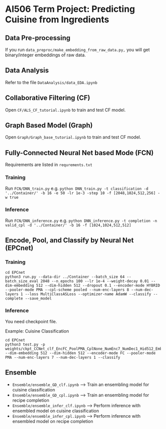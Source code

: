 # AI506 Term Project: Predicting Cuisine from Ingredients

## Data Pre-processing

If you run `data_preproc/make_embedding_from_raw_data.py,` you will get binary/integer embeddings of raw data.

## Data Analysis

Refer to the file ```DataAnalysis/data_EDA.ipynb```

## Collaborative Filtering (CF)

Open `CF/ALS_CF_tutorial.ipynb` to train and test CF model.


## Graph Based Model (Graph)

Open `Graph/Graph_base_tutorial.ipynb` to train and test CF model.


## Fully-Connected Neural Net based Mode (FCN)

Requirements are listed in ```requrements.txt```

### Training
Run ```FCN/DNN_train.py```
e.g.
```python DNN_train.py -t classification -d '../Container/' -b 16 -e 50 -lr 1e-3 -step 10 -f [2048,1024,512,256] -w true```

### Inference
Run ```FCN/DNN_inference.py```
e.g.
```python DNN_inference.py -t completion -n valid_cpl -d '../Container/' -b 16 -f [1024,1024,512,512]```


## Encode, Pool, and Classify by Neural Net (EPCnet)

### Training
```
cd EPCnet
python3 run.py --data-dir ../Container --batch_size 64 --batch_size_eval 2048 --n_epochs 100 --lr 1e-4 --weight-decay 0.01 --dim-embedding 512 --dim-hidden 512 --dropout 0.1 --encoder-mode HYBRID --pooler-mode PMA --cpl-scheme pooled --num-enc-layers 8 --num-dec-layers 1 --loss MultiClassASLoss --optimizer-name AdamW --classify --complete --save_model
```
### Inference
You need checkpoint file.

Example: Cuisine Classification
```
cd EPCnet
python3 test.py -p weights/ckpt_CCNet_clf_EncFC_PoolPMA_CplNone_NumEnc7_NumDec1_Hid512_Emb512_Ind10_Loss0.788_Acc0.766_Topk0.959_F1macro0.687_F1micro0.766_BestEpoch61.pt --dim-embedding 512 --dim-hidden 512 --encoder-mode FC --pooler-mode PMA --num-enc-layers 7 --num-dec-layers 1 --classify
```


## Ensemble

- `Ensemble/ensemble_GD_clf.ipynb` --> Train an ensembling model for cuisine classification
- `Ensemble/ensemble_GD_cpl.ipynb` --> Train an ensembling model for recipe completion
- `Ensemble/ensemble_infer_clf.ipynb` --> Perform inference with ensembled model on cuisine classification
- `Ensemble/ensemble_infer_cpl.ipynb` --> Perform inference with ensembled model on recipe completion




